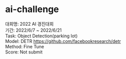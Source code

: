 # ai-challenge
대회명: 2022 AI 경진대회 <br>
기간: 2022/6/7 ~ 2022/6/21 <br>
Task: Object Detection(parking lot) <br>
Model: DETR https://github.com/facebookresearch/detr<br>
Method: Fine Tune <br>
Score: Not submit <br>
